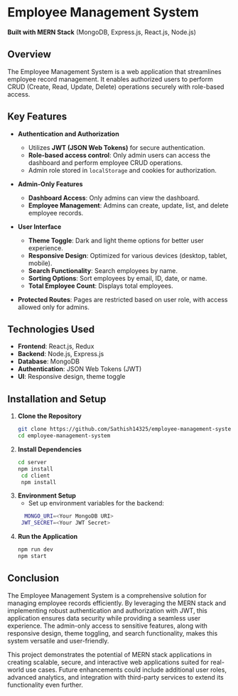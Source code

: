 # Employee Management System

**Built with MERN Stack** (MongoDB, Express.js, React.js, Node.js)

## Overview
The Employee Management System is a web application that streamlines employee record management. It enables authorized users to perform CRUD (Create, Read, Update, Delete) operations securely with role-based access.

## Key Features

- **Authentication and Authorization**
  - Utilizes **JWT (JSON Web Tokens)** for secure authentication.
  - **Role-based access control**: Only admin users can access the dashboard and perform employee CRUD operations.
  - Admin role stored in `localStorage` and cookies for authorization.

- **Admin-Only Features**
  - **Dashboard Access**: Only admins can view the dashboard.
  - **Employee Management**: Admins can create, update, list, and delete employee records.

- **User Interface**
  - **Theme Toggle**: Dark and light theme options for better user experience.
  - **Responsive Design**: Optimized for various devices (desktop, tablet, mobile).
  - **Search Functionality**: Search employees by name.
  - **Sorting Options**: Sort employees by email, ID, date, or name.
  - **Total Employee Count**: Displays total employees.

- **Protected Routes**: Pages are restricted based on user role, with access allowed only for admins.

## Technologies Used

- **Frontend**: React.js, Redux
- **Backend**: Node.js, Express.js
- **Database**: MongoDB
- **Authentication**: JSON Web Tokens (JWT)
- **UI**: Responsive design, theme toggle

## Installation and Setup

1. **Clone the Repository**
   ```bash
   git clone https://github.com/Sathish14325/employee-management-system.git
   cd employee-management-system

2. **Install Dependencies**
   ```bash
   cd server
   npm install
    cd client
    npm install
3. **Environment Setup**
   - Set up environment variables for the backend:
   ```bash
     MONGO_URI=<Your MongoDB URI>
    JWT_SECRET=<Your JWT Secret>
4. **Run the Application**
   ```bash
   npm run dev
   npm start

## Conclusion

The Employee Management System is a comprehensive solution for managing employee records efficiently. By leveraging the MERN stack and implementing robust authentication and authorization with JWT, this application ensures data security while providing a seamless user experience. The admin-only access to sensitive features, along with responsive design, theme toggling, and search functionality, makes this system versatile and user-friendly. 

This project demonstrates the potential of MERN stack applications in creating scalable, secure, and interactive web applications suited for real-world use cases. Future enhancements could include additional user roles, advanced analytics, and integration with third-party services to extend its functionality even further.



